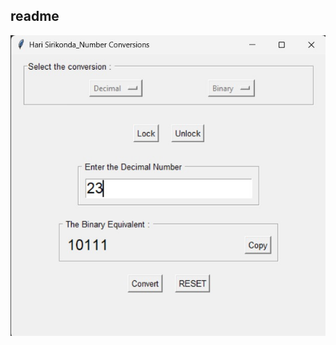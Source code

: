 ## readme

![image alt](https://github.com/HariSirikonda/Number-Conversions-GUI-using-tkinter/blob/main/WhatsApp%20Image%202025-02-17%20at%2017.28.32_4065dd43.jpg?raw=true)

